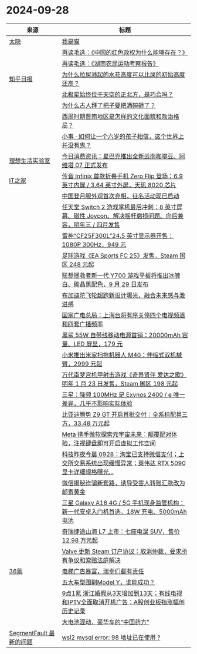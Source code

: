 ﻿# 2024-09-28

|来源|标题|
|---|---|
|[太隐](https://wangyurui.com/feed.xml)|[我是猫](https://wangyurui.com/posts/wo-shi-mao-a607564f)|
||[再读毛选：《中国的红色政权为什么能够存在？》](https://wangyurui.com/posts/zai-du-mao-xuan-zhong-guo-de-hong-se-zheng-quan-3f56fbc7)|
||[再读毛选：《湖南农民运动考察报告》](https://wangyurui.com/posts/du-mao-xuan-hu-nan-nong-min-yun-dong-kao-cha-bao-8175ab26)|
|[知乎日报](https://feedx.net/rss/zhihudaily.xml)|[为什么拉屎溅起的水花高度可以比屎的初始高度还高？](https://daily.zhihu.com/story/9775770)|
||[北极星始终位于天空的正北方，是巧合吗？](https://daily.zhihu.com/story/9775781)|
||[为什么古人拜了把子要把酒碗砸了？](https://daily.zhihu.com/story/9775782)|
||[西周时期晋南地区是怎样的文化面貌和政治格局？](https://daily.zhihu.com/story/9775784)|
||[小事 · 如何让一个六岁的孩子相信，这个世界上并没有鬼？](https://daily.zhihu.com/story/9775771)|
|[理想生活实验室](http://www.toodaylab.com/feed)|[今日消费资讯：星巴克推出全新云南咖啡豆、阿维塔 07 正式发布](http://www.toodaylab.com/83071)|
|[IT之家](http://www.ithome.com/rss/)|[传音 Infinix 首款折叠手机 Zero Flip 登场：6.9 英寸内屏 / 3.64 英寸外屏，天玑 8020 芯片](https://www.ithome.com/0/799/059.htm)|
||[中国登月服外观首次亮相，征名活动现已启动](https://www.ithome.com/0/799/058.htm)|
||[任天堂 Switch 2 游戏掌机最后冲刺：8 英寸屏幕、磁性 Joycon、解决摇杆磨损问题、向后兼容，明年三 / 四月发售](https://www.ithome.com/0/799/057.htm)|
||[雷神“CF25F300L”24.5 英寸显示器开售：1080P 300Hz，949 元](https://www.ithome.com/0/799/056.htm)|
||[足球游戏《EA Sports FC 25》发售，Steam 国区 248 元起](https://www.ithome.com/0/799/055.htm)|
||[联想拯救者新一代 Y700 游戏平板将推出冰魄白、碳晶黑配色，9 月 29 日发布](https://www.ithome.com/0/799/054.htm)|
||[布加迪陀飞轮超跑新设计曝光，融合未来感与激进感](https://www.ithome.com/0/799/052.htm)|
||[国家广电总局：上海台将有序关停四个电视频道和四套广播频率](https://www.ithome.com/0/799/051.htm)|
||[黑鲨 55W 自带线移动电源首销：20000mAh 容量、LED 屏显，179 元](https://www.ithome.com/0/799/050.htm)|
||[小米推出米家扫拖机器人 M40：伸缩式双机械臂，2999 元起](https://www.ithome.com/0/799/049.htm)|
||[万代南梦宫机甲射击游戏《奇异贤伴 爱达之歌》明年 1 月 23 日发售，Steam 国区 198 元起](https://www.ithome.com/0/799/048.htm)|
||[三星：降频 100MHz 是 Exynos 2400 / e 唯一差异，几乎不影响实际体验](https://www.ithome.com/0/799/047.htm)|
||[比亚迪腾势 Z9 GT 开启首批交付：全系标配易三方，33.48 万元起](https://www.ithome.com/0/799/046.htm)|
||[Meta 携手微软探索元宇宙未来：颠覆配对体验，注视键盘即可开启虚拟工作空间](https://www.ithome.com/0/799/044.htm)|
||[科技昨夜今晨 0928：淘宝已支持微信支付；上交所交易系统出现缓慢异常；英伟达 RTX 5090 显卡详细规格曝光...](https://www.ithome.com/0/799/043.htm)|
||[微信揭秘诈骗新套路，诱导受害人转账汇款改为邮寄黄金](https://www.ithome.com/0/799/042.htm)|
||[三星 Galaxy A16 4G / 5G 手机现身监管机构：新一代安卓入门机首选，18W 充电、5000mAh 电池](https://www.ithome.com/0/799/041.htm)|
||[奇瑞捷途山海 L7 上市：七座电混 SUV，售价 12.98 万元起](https://www.ithome.com/0/799/040.htm)|
||[Valve 更新 Steam 订户协议：取消仲裁，要求所有争议和索赔法庭解决](https://www.ithome.com/0/799/039.htm)|
|[36氪](http://36kr.com/feed)|[电梯广告暴富，瑞幸们都有责任](https://36kr.com/p/2969016675389697?f=rss)|
||[五大车型围剿Model Y，谁能成功？](https://36kr.com/p/2969012029083913?f=rss)|
||[9点1氪 浙江婚假从3天增加到13天；有线电视和IPTV全面取消开机广告；A股创业板指涨幅创历史记录](https://36kr.com/p/2968520409993220?f=rss)|
||[大电池混动，豪华车的“中国药方”](https://36kr.com/p/2966261565690112?f=rss)|
|[SegmentFault 最新的问题](https://segmentfault.com/feeds/questions)|[wsl2 mysql error: 98 地址已在使用 ?](https://segmentfault.com/q/1010000045330418)|
